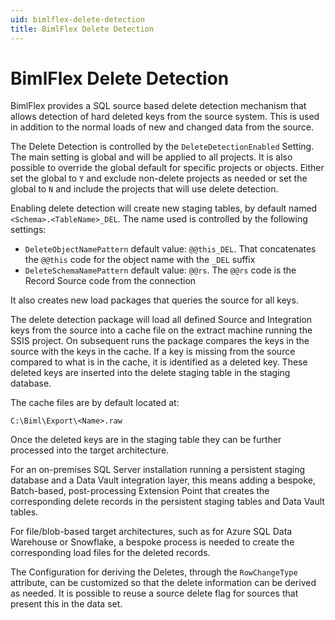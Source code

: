 ```yaml
---
uid: bimlflex-delete-detection
title: BimlFlex Delete Detection
---
```

# BimlFlex Delete Detection

BimlFlex provides a SQL source based delete detection mechanism that allows detection of hard deleted keys from the source system. This is used in addition to the normal loads of new and changed data from the source.

The Delete Detection is controlled by the `DeleteDetectionEnabled` Setting. The main setting is global and will be applied to all projects. It is also possible to override the global default for specific projects or objects. Either set the global to `Y` and exclude non-delete projects as needed or set the global to `N` and include the projects that will use delete detection.

Enabling delete detection will create new staging tables, by default named `<Schema>.<TableName>_DEL`. The name used is controlled by the following settings:

* `DeleteObjectNamePattern` default value: `@@this_DEL`. That concatenates the `@@this` code for the object name with the `_DEL` suffix
* `DeleteSchemaNamePattern` default value: `@@rs`. The `@@rs` code is the Record Source code from the connection

It also creates new load packages that queries the source for all keys.

The delete detection package will load all defined Source and Integration keys from the source into a cache file on the extract machine running the SSIS project. On subsequent runs the package compares the keys in the source with the keys in the cache. If a key is missing from the source compared to what is in the cache, it is identified as a deleted key. These deleted keys are inserted into the delete staging table in the staging database.

The cache files are by default located at: 

`C:\Biml\Export\<Name>.raw`

Once the deleted keys are in the staging table they can be further processed into the target architecture.

For an on-premises SQL Server installation running a persistent staging database and a Data Vault integration layer, this means adding a bespoke, Batch-based, post-processing Extension Point that creates the corresponding delete records in the persistent staging tables and Data Vault tables.

For file/blob-based target architectures, such as for Azure SQL Data Warehouse or Snowflake, a bespoke process is needed to create the corresponding load files for the deleted records.

The Configuration for deriving the Deletes, through the `RowChangeType` attribute, can be customized so that the delete information can be derived as needed. It is possible to reuse a source delete flag for sources that present this in the data set.
